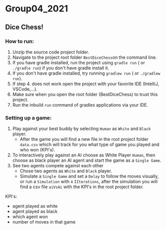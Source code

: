 # Group04_2021

## Dice Chess!

### How to run:

1. Unzip the source code project folder.
2. Navigate to the project root folder ``BestDiceChess``on the command line.
3. If you have gradle installed, run the project using ```gradle run``` ( or ```./gradle run```) if you don't have
   gradle install it.
4. If you don't have gradle installed, try running ``gradlew run`` ( or ```./gradlew run```).
5. If step 4. does not work open the project with your favorite IDE (IntelliJ, VSCode,...).
6. Make sure when you open the root folder (BestDiceChess) to trust this project.
7. Run the inbuild ```run``` command of gradles applications via your IDE.

### Setting up a game:

1. Play against your best buddy by selecting ```Human``` as ```White``` and ```Black``` player.
    * After the game you will find a new file in the root project folder ```data.csv``` which will track for you what
      type of game you played and who won (KPI's).
2. To interactively play against an AI choose as White Player ```Human```, then choose as black player an AI agent and
   start the game as a ```Single Game```.
3. See two agents compete against each other
    * Chose two agents as ```White``` and ```Black``` player.
    * Simulate a ```Single Game``` and set a ```Delay``` to follow the moves visually, or run a ```Simulation``` with
      x ```ÌIterations```, after the simulation you will find a csv file ```aiVsAi``` with the KPI's in the root project
      folder.

KPI's:

* agent played as white
* agent played as black
* which agent won
* number of moves in that game